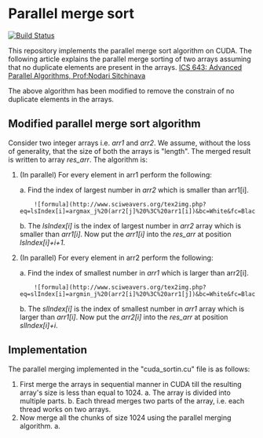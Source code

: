 # Parallel merge sort

[![Build Status](https://travis-ci.org/joemccann/dillinger.svg?branch=master)](https://travis-ci.org/joemccann/dillinger)

This repository implements the parallel merge sort algorithm on CUDA. The following article explains the parallel merge sorting of two arrays assuming that no duplicate elements are present in the arrays. 
[ICS 643: Advanced Parallel Algorithms, Prof:Nodari Sitchinava](http://www2.hawaii.edu/~nodari/teaching/f16/notes/notes10.pdf)

The above algorithm has been modified to remove the constrain of no duplicate elements in the arrays.
## Modified parallel merge sort algorithm
Consider two integer arrays i.e. *arr1* and *arr2*. We assume, without the loss of generality, that the size of both the arrays is "length". The merged result is written to array *res_arr*. The algorithm is:

1. (In parallel) For every element in arr1 perform the following:

    a.  Find the index of largest number in *arr2* which is smaller than arr1[i].

           ![formula](http://www.sciweavers.org/tex2img.php?eq=lsIndex[i]=argmax_j%20(arr2[j]%20%3C%20arr1[i])&bc=White&fc=Black&im=jpg&fs=12&ff=arev&edit=)

    b. The *lsIndex[i]* is the index of largest number in *arr2* array which is smaller than *arr1[i]*. Now put the *arr1[i]* into the *res_arr* at position *lsIndex[i]+i+1*.

2. (In parallel) For every element in arr2 perform the following:

    a.  Find the index of smallest number in *arr1* which is larger than arr2[i].

           ![formula](http://www.sciweavers.org/tex2img.php?eq=slIndex[i]=argmin_j%20(arr2[i]%20%3C%20arr1[j])&bc=White&fc=Black&im=jpg&fs=12&ff=arev&edit=)

    b. The *slIndex[i]* is the index of smallest number in *arr1* array which is larger than *arr1[i]*. Now put the *arr2[i]* into the *res_arr* at position *slIndex[i]+i*.
    
## Implementation
The parallel merging implemented in the "cuda_sortin.cu" file is as follows:
1. First merge the arrays in sequential manner in CUDA till the resulting array's size is less than equal to 1024.
    a. The array is divided into multiple parts.
    b. Each thread merges two parts of the array, i.e. each thread works on two arrays.
2. Now merge all the chunks of size 1024 using the parallel merging algorithm.
    a. 
